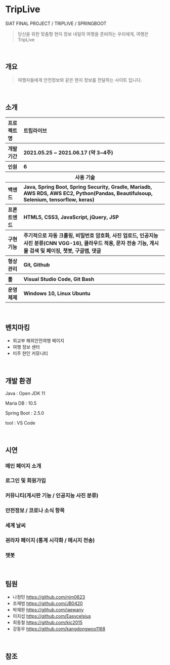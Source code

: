 


# TripLive
SIAT FINAL PROJECT / TRIPLIVE / SPRINGBOOT

> 당신을 위한 맞춤형 현지 정보
> 내일의 여행을 준비하는 우리에게, 여행은 TripLive

​                                                 

## 개요

> 여행자들에게 안전정보와 같은 현지 정보를 전달하는 사이트 입니다.

​                                        

## 소개

<table class="tg">
    <tr align="left">
      <th>프로젝트명</th>
      <th>트립라이브</th>
    </tr>
    <tr align="left">
      <th>개발기간</th>
      <th>2021.05.25 ~ 2021.06.17 (약 3~4주)</th>
    </tr>
    <tr align="left">
      <th>인원</th>
      <th>6</th>
    </tr>
    <tr>
      <th colspan="2">사용 기술</th>
    </tr>
    <tr align="left">
      <th>백엔드</th>
      <th>Java, Spring Boot, Spring Security, Gradle, Mariadb, AWS RDS, AWS EC2, Python(Pandas, Beautifulsoup, Selenium, tensorflow, keras)</th>
    </tr>
    <tr align="left">
      <th>프론트엔드</th>
      <th>HTML5, CSS3, JavaScript, jQuery, JSP</th>
    </tr>
    <tr align="left">
      <th>구현 기능</th>
      <th>주기적으로 자동 크롤링, 비밀번호 암호화, 사진 업로드, 인공지능 사진 분류(CNN VGG-16), 클라우드 적용, 문자 전송 기능, 게시물 검색 및 페이징, 챗봇, 구글맵, 댓글</th>
    </tr>
    <tr align="left">
      <th>형상관리</th>
      <th>Git, Github</th>
    </tr>
    <tr align="left">
      <th>툴</th>
      <th>Visual Studio Code, Git Bash</th>
    </tr>
    <tr align="left">
      <th>운영체제</th>
      <th>Windows 10, Linux Ubuntu</th>
    </tr>
  </table>

​                                


## **벤치마킹**

- 외교부 해외안전여행 페이지
- 여행 정보 센터
- 미주 한인 커뮤니티

​                                

## 개발 환경

Java : Open JDK 11

Maria DB : 10.5

Spring Boot : 2.5.0

tool : VS Code

​                             


## 시연

### 메인 페이지 소개

### 로그인 및 회원가입 

### 커뮤니티(게시판 기능 / 인공지능 사진 분류)

### 안전정보 / 코로나 소식 항목

### 세계 날씨

### 괸라자 페이지 (통계 시각화 / 메시지 전송)

### 챗봇

​                              

## 팀원
- 나정민 https://github.com/njm0623
- 조재범 https://github.com/JB0420
- 박재완 https://github.com/jaewany
- 이지섭 https://github.com/Easycelsius
- 최동철 https://github.com/kic2015
- 강동우 https://github.com/kangdongwoo1168

​                            

## 참조



​                                     

